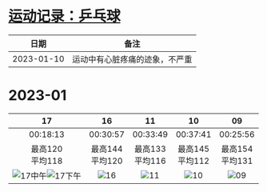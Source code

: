 # [运动记录：乒乓球](https://github.com/noteMay/blog/issues/15)

|日期|备注|
|:---:|:---:|
|2023-01-10|运动中有心脏疼痛的迹象，不严重|

# 2023-01

|17|16|11|10|09|
|:---:|:---:|:---:|:---:|:---:|
|00:18:13|00:30:57|00:33:49|00:37:41|00:25:56|
|最高120<br/>平均118|最高144<br/>平均120|最高133<br/>平均116|最高145<br/>平均112|最高154<br/>平均131|
|![17中午](https://9852.ru/images/2023/01/26/2023_01_26_18_02_IMG_3055.jpg)![17下午](https://9852.ru/images/2023/01/26/2023_01_26_18_02_IMG_3056.jpg)|![16](https://9852.ru/images/2023/01/26/2023_01_26_18_02_IMG_3054.jpg)|![11](https://9852.ru/images/2023/01/12/20230112150433.jpg)|![10](https://9852.ru/images/2023/01/10/20230111015757.jpg)|![09](https://9852.ru/images/2023/01/10/20230111015803.jpg)|
